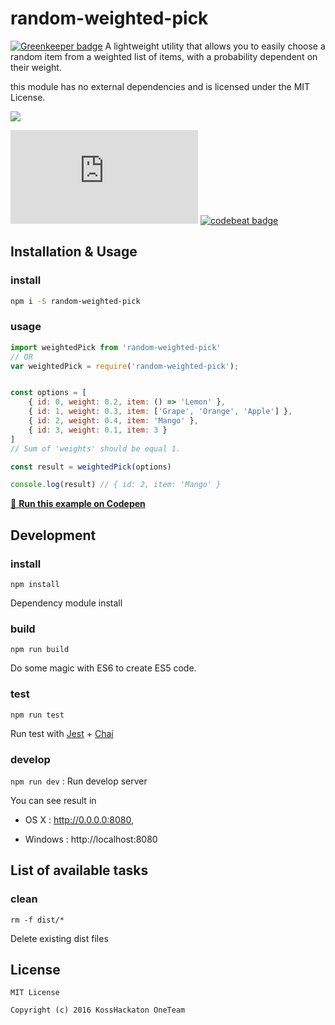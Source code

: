 # random-weighted-pick

[![Greenkeeper badge](https://badges.greenkeeper.io/phellipeandrade/random-weighted-pick.svg)](https://greenkeeper.io/)
A lightweight utility that allows you to easily choose a random item from a weighted list of items, with a probability dependent on their weight.

this module has no external dependencies and is licensed under the MIT License.

![](https://circleci.com/gh/phellipeandrade/random-weighted-pick.svg?circle-token=419638ce524623e596d38a5ce25953266255c9a4)

![](http://img.badgesize.io/https://raw.githubusercontent.com/phellipeandrade/random-weighted-pick/master/dist/index.js)  [![codebeat badge](https://codebeat.co/badges/2472237c-3e96-4098-928f-9762db4b2b4d)](https://codebeat.co/projects/github-com-phellipeandrade-random-weighted-pick-master-71204f75-a323-42b3-a9c3-7ba40dfbdb83)


## Installation & Usage
### install

```sh
npm i -S random-weighted-pick
```

### usage

```js
import weightedPick from 'random-weighted-pick'
// OR
var weightedPick = require('random-weighted-pick');
```

```js

const options = [
    { id: 0, weight: 0.2, item: () => 'Lemon' },
    { id: 1, weight: 0.3, item: ['Grape', 'Orange', 'Apple'] },
    { id: 2, weight: 0.4, item: 'Mango' },
    { id: 3, weight: 0.1, item: 3 }
]
// Sum of 'weights' should be equal 1.

const result = weightedPick(options)

console.log(result) // { id: 2, item: 'Mango' }
```
[🔄 **Run this example on Codepen**](https://codepen.io/phellipeandrade/pen/NyyNrX)

## Development
### install
`npm install`

Dependency module install
### build

`npm run build`

Do some magic with ES6 to create ES5 code.

### test

`npm run test`

Run test with [Jest](https://facebook.github.io/jest/) + [Chai](http://chaijs.com)

### develop
`npm run dev` : Run develop server

You can see result in

* OS X : http://0.0.0.0:8080,

* Windows : http://localhost:8080

## List of available tasks

### clean

 `rm -f dist/*`

 Delete existing dist files

## License
```
MIT License

Copyright (c) 2016 KossHackaton OneTeam
```
